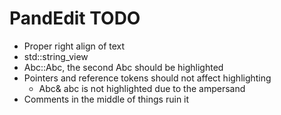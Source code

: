 # PandEdit TODO

- Proper right align of text
- std::string_view
- Abc::Abc, the second Abc should be highlighted
- Pointers and reference tokens should not affect highlighting
	- Abc& abc is not highlighted due to the ampersand
- Comments in the middle of things ruin it
